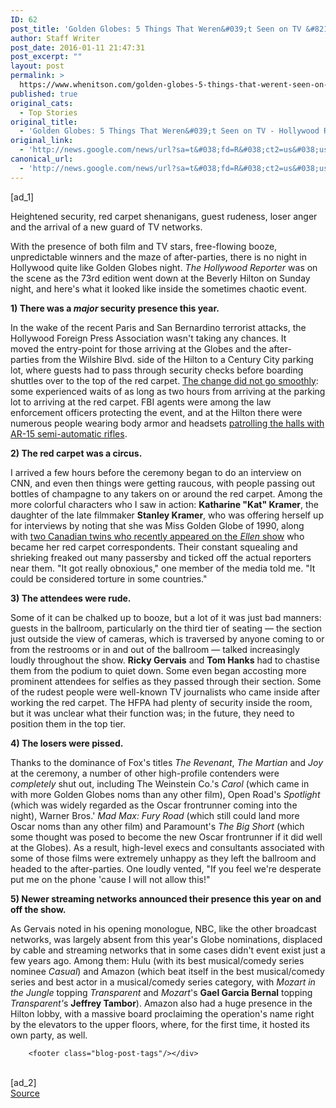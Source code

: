 ```yaml
---
ID: 62
post_title: 'Golden Globes: 5 Things That Weren&#039;t Seen on TV &#8211; Hollywood Reporter'
author: Staff Writer
post_date: 2016-01-11 21:47:31
post_excerpt: ""
layout: post
permalink: >
  https://www.whenitson.com/golden-globes-5-things-that-werent-seen-on-tv-hollywood-reporter/
published: true
original_cats:
  - Top Stories
original_title:
  - 'Golden Globes: 5 Things That Weren&#039;t Seen on TV - Hollywood Reporter'
original_link:
  - 'http://news.google.com/news/url?sa=t&#038;fd=R&#038;ct2=us&#038;usg=AFQjCNFsktCxE08l0QMyNSOXBvtOvYpsNA&#038;clid=c3a7d30bb8a4878e06b80cf16b898331&#038;cid=52779027674194&#038;ei=8iKUVtiIOaTYwAHo77joCw&#038;url=http://www.hollywoodreporter.com/race/golden-globes-5-things-werent-854655'
canonical_url:
  - 'http://news.google.com/news/url?sa=t&#038;fd=R&#038;ct2=us&#038;usg=AFQjCNFsktCxE08l0QMyNSOXBvtOvYpsNA&#038;clid=c3a7d30bb8a4878e06b80cf16b898331&#038;cid=52779027674194&#038;ei=8iKUVtiIOaTYwAHo77joCw&#038;url=http://www.hollywoodreporter.com/race/golden-globes-5-things-werent-854655'
---
```

 [ad_1]
<br><div id="">
        <p>
            Heightened security, red carpet shenanigans, guest rudeness, loser anger and the arrival of a new guard of TV networks.
        </p>
    </div><div id=""><p>With the presence of both film and TV stars, free-flowing booze, unpredictable winners and the maze of after-parties, there is no night in Hollywood quite like Golden Globes night. <em>The Hollywood Reporter </em>was on the scene as the 73rd edition went down at the Beverly Hilton on Sunday night, and here's what it looked like inside the sometimes chaotic event.</p>&#13;
<p><strong>1) There was a <em>major</em> security presence this year.</strong></p>&#13;
<p>In the wake of the recent Paris and San Bernardino terrorist attacks, the Hollywood Foreign Press Association wasn't taking any chances. It moved the entry-point for those arriving at the Globes and the after-parties from the Wilshire Blvd. side of the Hilton to a Century City parking lot, where guests had to pass through security checks before boarding shuttles over to the top of the red carpet. <a href="http://www.hollywoodreporter.com/news/golden-globes-surviving-shuttlegate-an-854629?utm_source=Sailthru&amp;utm_medium=email&amp;utm_campaign=THR%20Breaking%20News_now_2016-01-11%2012:41:52_ehayden&amp;utm_term=hollywoodreporter_breakingnews" target="_blank">The change did not go smoothly</a>: some experienced waits of as long as two hours from arriving at the parking lot to arriving at the red carpet. FBI agents were among the law enforcement officers protecting the event, and at the Hilton there were numerous people wearing body armor and headsets <a href="https://twitter.com/ScottFeinberg/status/686332931510435840" target="_blank">patrolling the halls with AR-15 semi-automatic rifles</a>.</p>&#13;
<p><strong>2) The red carpet was a circus.</strong></p>&#13;
<p>I arrived a few hours before the ceremony began to do an interview on CNN, and even then things were getting raucous, with people passing out bottles of champagne to any takers on or around the red carpet. Among the more colorful characters who I saw in action: <strong>Katharine "Kat" Kramer</strong>, the daughter of the late filmmaker <strong>Stanley Kramer</strong>, who was offering herself up for interviews by noting that she was Miss Golden Globe of 1990, along with <a href="http://perezhilton.com/2015-12-11-ellen-degeneres-ellen-show-canadian-twins-trip-cabo-san-lucas-surprise-moment-video#.VpQQoPE5Qys" target="_blank">two Canadian twins who recently appeared on the <em>Ellen</em> show</a> who became her red carpet correspondents. Their constant squealing and shrieking freaked out many passersby and ticked off the actual reporters near them. "It got really obnoxious," one member of the media told me. "It could be considered torture in some countries."</p>&#13;
&#13;
<p><strong>3) The attendees were rude.</strong></p>&#13;
<p>Some of it can be chalked up to booze, but a lot of it was just bad manners: guests in the ballroom, particularly on the third tier of seating — the section just outside the view of cameras, which is traversed by anyone coming to or from the restrooms or in and out of the ballroom — talked increasingly loudly throughout the show. <strong>Ricky Gervais</strong> and <strong>Tom Hanks</strong> had to chastise them from the podium to quiet down. Some even began accosting more prominent attendees for selfies as they passed through their section. Some of the rudest people were well-known TV journalists who came inside after working the red carpet. The HFPA had plenty of security inside the room, but it was unclear what their function was; in the future, they need to position them in the top tier.</p>&#13;
<p><strong>4) The losers were pissed.</strong></p>&#13;
<p>Thanks to the dominance of Fox's titles <em>The Revenant</em>, <em>The Martian</em> and <em>Joy</em> at the ceremony, a number of other high-profile contenders were <em>completely</em> shut out, including The Weinstein Co.'s <em>Carol</em> (which came in with more Golden Globes noms than any other film), Open Road's <em>Spotlight</em> (which was widely regarded as the Oscar frontrunner coming into the night), Warner Bros.' <em>Mad Max: Fury Road</em> (which still could land more Oscar noms than any other film) and Paramount's <em>The Big Short</em> (which some thought was posed to become the new Oscar frontrunner if it did well at the Globes). As a result, high-level execs and consultants associated with some of those films were extremely unhappy as they left the ballroom and headed to the after-parties. One loudly vented, "If you feel we're desperate put me on the phone 'cause I will not allow this!"</p>&#13;
&#13;
<p><strong>5) Newer streaming networks announced their presence this year on and off the show.</strong></p>&#13;
<p>As Gervais noted in his opening monologue, NBC, like the other broadcast networks, was largely absent from this year's Globe nominations, displaced by cable and streaming networks that in some cases didn't event exist just a few years ago. Among them: Hulu (with its best musical/comedy series nominee <em>Casual</em>) and Amazon (which beat itself in the best musical/comedy series and best actor in a musical/comedy series category, with <em>Mozart in the Jungle</em> topping <em>Transparent</em> and <em>Mozart</em>'s <strong>Gael Garcia Bernal</strong> topping<em> Transparent'</em>s <strong>Jeffrey Tambor</strong>). Amazon also had a huge presence in the Hilton lobby, with a massive board proclaiming the operation's name right by the elevators to the upper floors, where, for the first time, it hosted its own party, as well.</p>&#13;
&#13;

        <footer class="blog-post-tags"/></div>
<br>[ad_2]
<br><a href="http://news.google.com/news/url?sa=t&#038;fd=R&#038;ct2=us&#038;usg=AFQjCNFsktCxE08l0QMyNSOXBvtOvYpsNA&#038;clid=c3a7d30bb8a4878e06b80cf16b898331&#038;cid=52779027674194&#038;ei=8iKUVtiIOaTYwAHo77joCw&#038;url=http://www.hollywoodreporter.com/race/golden-globes-5-things-werent-854655">Source </a>